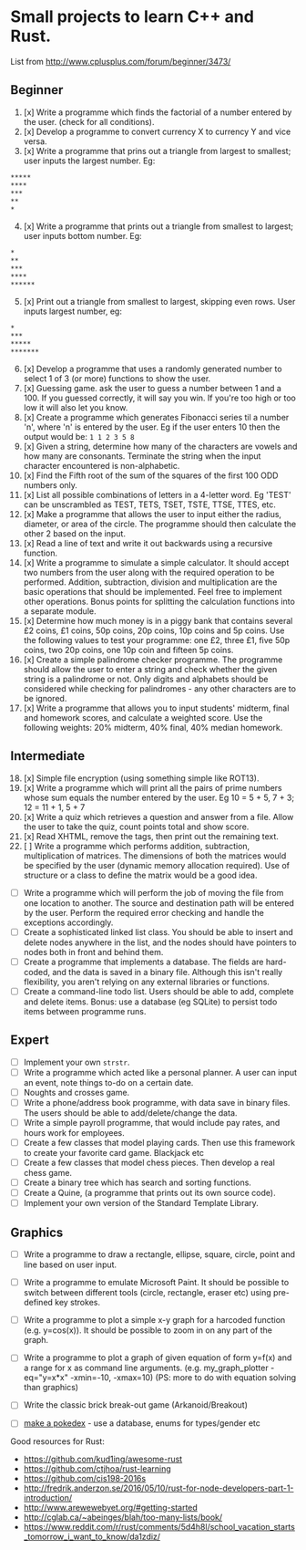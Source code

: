 # Small projects to learn C++ and Rust.

List from http://www.cplusplus.com/forum/beginner/3473/

## Beginner

1. [x] Write a programme which finds the factorial of a number entered by the user. (check for all conditions).
2. [x] Develop a programme to convert currency X to currency Y and vice versa.
3. [x] Write a programme that prins out a triangle from largest to smallest; user inputs the largest number. Eg:

```
*****
****
***
**
*
```

4. [x] Write a programme that prints out a triangle from smallest to largest; user inputs bottom number. Eg:

```
*
**
***
****
******
```

5. [x] Print out a triangle from smallest to largest, skipping even rows. User inputs largest number, eg:

```
*
***
*****
*******
```

6. [x] Develop a programme that uses a randomly generated number to select 1 of 3 (or more) functions to show the user.
7. [x] Guessing game. ask the user to guess a number between 1 and a 100. If you guessed correctly, it will say you win. If you're too high or too low it will also let you know.
8. [x] Create a programme which generates Fibonacci series til a number 'n', where 'n' is entered by the user. Eg if the user enters 10 then the output would be: `1 1 2 3 5 8`
9. [x] Given a string, determine how many of the characters are vowels and how many are consonants. Terminate the string when the input character encountered is non-alphabetic.
10. [x] Find the Fifth root of the sum of the squares of the first 100 ODD numbers only.
11. [x] List all possible combinations of letters in a 4-letter word. Eg 'TEST' can be unscrambled as TEST, TETS, TSET, TSTE, TTSE, TTES, etc.
12. [x] Make a programme that allows the user to input either the radius, diameter, or area of the circle. The programme should then calculate the other 2 based on the input.
13. [x] Read a line of text and write it out backwards using a recursive function.
14. [x] Write a programme to simulate a simple calculator. It should accept two numbers from the user along with the required operation to be performed. Addition, subtraction, division and multiplication are the basic operations that should be implemented. Feel free to implement other operations. Bonus points for splitting the calculation functions into a separate module.
15. [x] Determine how much money is in a piggy bank that contains several £2 coins, £1 coins, 50p coins, 20p coins, 10p coins and 5p coins. Use the following values to test your programme: one £2, three £1, five 50p  coins, two 20p coins, one 10p coin and fifteen 5p coins.
16. [x] Create a simple palindrome checker programme. The programme should allow the user to enter a string and check whether the given string is a palindrome or not. Only digits and alphabets should be considered while checking for palindromes - any other characters are to be ignored.
17. [x] Write a programme that allows you to input students' midterm, final and homework scores, and calculate a weighted score. Use the following weights: 20% midterm, 40% final, 40% median homework.

## Intermediate

18. [x] Simple file encryption (using something simple like ROT13).
19. [x] Write a programme which will print all the pairs of prime numbers whose sum equals the number entered by the user. Eg 10 = 5 + 5, 7 + 3; 12 = 11 + 1, 5 + 7
20. [x] Write a quiz which retrieves a question and answer from a file. Allow the user to take the quiz, count points total and show score.
21. [x] Read XHTML, remove the tags, then print out the remaining text.
22. [ ] Write a programme which performs addition, subtraction, multiplication of matrices. The dimensions of both the matrices would be specified by the user (dynamic memory allocation required). Use of structure or a class to define the matrix would be a good idea.
- [ ] Write a programme which will perform the job of moving the file from one location to another. The source and destination path will be entered by the user. Perform the required error checking and handle the exceptions accordingly.
- [ ] Create a sophisticated linked list class. You should be able to insert and delete nodes anywhere in the list, and the nodes should have pointers to nodes both in front and behind them.
- [ ] Create a programme that implements a database. The fields are hard-coded, and the data is saved in a binary file. Although this isn't really flexibility, you aren't relying on any external libraries or functions.
- [ ] Create a command-line todo list. Users should be able to add, complete and delete items. Bonus: use a database (eg SQLite) to persist todo items between programme runs.

## Expert

- [ ] Implement your own `strstr`.
- [ ] Write a programme which acted like a personal planner. A user can input an event, note things to-do on a certain date.
- [ ] Noughts and crosses game.
- [ ] Write a phone/address book programme, with data save in binary files. The users should be able to add/delete/change the data.
- [ ] Write a simple payroll programme, that would include pay rates, and hours work for employees.
- [ ] Create a few classes that model playing cards. Then use this framework to create your favorite card game. Blackjack etc
- [ ] Create a few classes that model chess pieces. Then develop a real chess game.
- [ ] Create a binary tree which has search and sorting functions.
- [ ] Create a Quine, (a programme that prints out its own source code).
- [ ] Implement your own version of the Standard Template Library.

## Graphics

- [ ] Write a programme to draw a rectangle, ellipse, square, circle, point and line based on user input.
- [ ] Write a programme to emulate Microsoft Paint. It should be possible to switch between different tools (circle, rectangle, eraser etc) using pre-defined key strokes.
- [ ] Write a programme to plot a simple x-y graph for a harcoded function (e.g. y=cos(x)). It should be possible to zoom in on any part of the graph.
- [ ] Write a programme to plot a graph of given equation of form y=f(x) and a range for x as command line arguments. (e.g. my_graph_plotter -eq="y=x*x" -xmin=-10, -xmax=10) (PS: more to do with equation solving than graphics)
- [ ] Write the classic brick break-out game (Arkanoid/Breakout)

- [ ] [make a pokedex](http://codereview.stackexchange.com/questions/135293/basic-pokedex-in-c) - use a database, enums for types/gender etc

Good resources for Rust:
- https://github.com/kud1ing/awesome-rust
- https://github.com/ctjhoa/rust-learning
- https://github.com/cis198-2016s
- http://fredrik.anderzon.se/2016/05/10/rust-for-node-developers-part-1-introduction/
- http://www.arewewebyet.org/#getting-started
- http://cglab.ca/~abeinges/blah/too-many-lists/book/
- https://www.reddit.com/r/rust/comments/5d4h8l/school_vacation_starts_tomorrow_i_want_to_know/da1zdiz/
